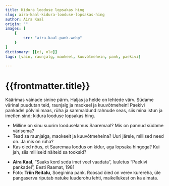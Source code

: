 ```yaml
---
title: Kidura looduse lopsakas hing
slug: aira-kaal-kidura-looduse-lopsakas-hing
author: Aira Kaal
origin: ""
images: [
    {
        src: "aira-kaal-pank.webp"
    }
]
dictionary: [[ei, ole]]
tags: [väin, raunjalg, maokeel, kuuvõtmehein, pank, paekivi]

---
```


<h1 class="story-h1">
    {{frontmatter.title}}
</h1>

Käärimas väinade sinine pärm.
Haljas ja helde on lehtede värv.
Südame värinal puudutan teid,
raunjalg ja maokeel ja kuuvõtmehein!
Paekivi pankadel põlvini maas,
rüha ja sammaldund rahnude seas,
siis mina istun ja imetlen sind;
kidura looduse lopsakas hing.


<story-author :author="frontmatter.author" :origin="frontmatter.origin" />
<!-- <story-dictionary :terms="frontmatter.dictionary" /> -->

<details-wrapper summary="Mõtlemiseks ja arutlemiseks">

- Milline on sinu suurim looduselamus Saaremaal? Mis on pannud südame värisema?
- Tead sa raunjalga, maokeelt ja kuuvõtmeheina? Uuri järele, millised need on. Ja mis on rüha?
- Kas oled nõus, et Saaremaa loodus on kidur, aga lopsaka hingega? Kui jah, siis milliseid näiteid sa tooksid?

</details-wrapper>


<details-wrapper summary="Allikad" class="text-sm" icon="IconSources">

- **Aira Kaal**, “Saaks kord seda imet veel vaadata”, luuletus “Paekivi pankadel”, Eesti Raamat, 1981
- Foto: **Triin Reitalu**, Soeginina pank. Roosad õied on verev kurereha, üle pangaserva riputab natuke luuderohu lehti, maikellukest on ka aimata.

</details-wrapper>
